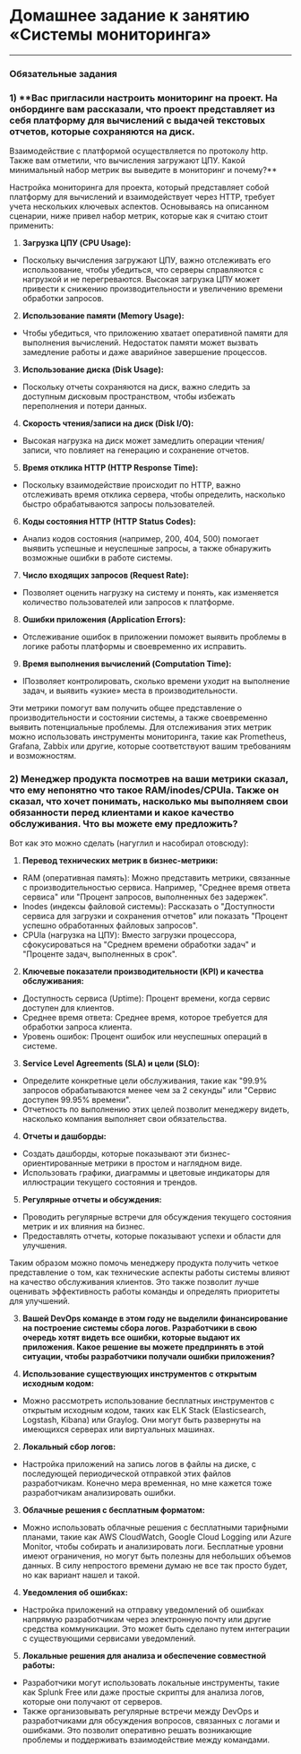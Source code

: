 # Домашнее задание к занятию «Системы мониторинга»   

---

### Обязательные задания

### 1) **Вас пригласили настроить мониторинг на проект. На онбординге вам рассказали, что проект представляет из себя платформу для вычислений с выдачей текстовых отчетов, которые сохраняются на диск.   
Взаимодействие с платформой осуществляется по протоколу http. Также вам отметили, что вычисления загружают ЦПУ. Какой минимальный набор метрик вы выведите в мониторинг и почему?**

Настройка мониторинга для проекта, который представляет собой платформу для вычислений и взаимодействует через HTTP, требует учета нескольких ключевых аспектов. Основываясь на описанном сценарии, ниже привел набор метрик, которые как я считаю стоит применить:

1) **Загрузка ЦПУ (CPU Usage):**  
- Поскольку вычисления загружают ЦПУ, важно отслеживать его использование, чтобы убедиться, что серверы справляются с нагрузкой и не перегреваются. Высокая загрузка ЦПУ может привести к снижению производительности и увеличению времени обработки запросов.  
2) **Использование памяти (Memory Usage):**  
- Чтобы убедиться, что приложению хватает оперативной памяти для выполнения вычислений. Недостаток памяти может вызвать замедление работы и даже аварийное завершение процессов.  
3) **Использование диска (Disk Usage):**  
- Поскольку отчеты сохраняются на диск, важно следить за доступным дисковым пространством, чтобы избежать переполнения и потери данных.  
4) **Скорость чтения/записи на диск (Disk I/O):**  
- Высокая нагрузка на диск может замедлить операции чтения/записи, что повлияет на генерацию и сохранение отчетов.  
5) **Время отклика HTTP (HTTP Response Time):**  
- Поскольку взаимодействие происходит по HTTP, важно отслеживать время отклика сервера, чтобы определить, насколько быстро обрабатываются запросы пользователей.  
6) **Коды состояния HTTP (HTTP Status Codes):**  
- Анализ кодов состояния (например, 200, 404, 500) помогает выявить успешные и неуспешные запросы, а также обнаружить возможные ошибки в работе системы.
7) **Число входящих запросов (Request Rate):**
- Позволяет оценить нагрузку на систему и понять, как изменяется количество пользователей или запросов к платформе.  
8) **Ошибки приложения (Application Errors):**  
- Отслеживание ошибок в приложении поможет выявить проблемы в логике работы платформы и своевременно их исправить.  
9) **Время выполнения вычислений (Computation Time):**  
- lПозволяет контролировать, сколько времени уходит на выполнение задач, и выявить «узкие» места в производительности.  

Эти метрики помогут вам получить общее представление о производительности и состоянии системы, а также своевременно выявить потенциальные проблемы. Для отслеживания этих метрик можно использовать инструменты мониторинга, такие как Prometheus, Grafana, Zabbix или другие, которые соответствуют вашим требованиям и возможностям.  

### 2)  **Менеджер продукта посмотрев на ваши метрики сказал, что ему непонятно что такое RAM/inodes/CPUla. Также он сказал, что хочет понимать, насколько мы выполняем свои обязанности перед клиентами и какое качество обслуживания. Что вы можете ему предложить?**

Вот как это можно сделать (нагуглил и насобирал отовсюду):

1) **Перевод технических метрик в бизнес-метрики:**
- RAM (оперативная память): Можно представить метрики, связанные с производительностью сервиса. Например, "Среднее время ответа сервиса" или "Процент запросов, выполненных без задержек".
- Inodes (индексы файловой системы): Рассказать о "Доступности сервиса для загрузки и сохранения отчетов" или показать "Процент успешно обработанных файловых запросов".
- CPUla (нагрузка на ЦПУ): Вместо загрузки процессора, сфокусироваться на "Среднем времени обработки задач" и "Проценте задач, выполненных в срок".
2) **Ключевые показатели производительности (KPI) и качества обслуживания:**
- Доступность сервиса (Uptime): Процент времени, когда сервис доступен для клиентов.
- Среднее время ответа: Среднее время, которое требуется для обработки запроса клиента.
- Уровень ошибок: Процент ошибок или неуспешных операций в системе.
3) **Service Level Agreements (SLA) и цели (SLO):**
- Определите конкретные цели обслуживания, такие как "99.9% запросов обрабатываются менее чем за 2 секунды" или "Сервис доступен 99.95% времени".
- Отчетность по выполнению этих целей позволит менеджеру видеть, насколько компания выполняет свои обязательства.
4) **Отчеты и дашборды:**
- Создать дашборды, которые показывают эти бизнес-ориентированные метрики в простом и наглядном виде.
- Использовать графики, диаграммы и цветовые индикаторы для иллюстрации текущего состояния и трендов.
5) **Регулярные отчеты и обсуждения:**
- Проводить регулярные встречи для обсуждения текущего состояния метрик и их влияния на бизнес.
- Предоставлять отчеты, которые показывают успехи и области для улучшения.

Таким образом можно помочь менеджеру продукта получить четкое представление о том, как технические аспекты работы системы влияют на качество обслуживания клиентов. Это также позволит лучше оценивать эффективность работы команды и определять приоритеты для улучшений.


3) **Вашей DevOps команде в этом году не выделили финансирование на построение системы сбора логов. Разработчики в свою очередь хотят видеть все ошибки, которые выдают их приложения. Какое решение вы можете предпринять в этой ситуации, чтобы разработчики получали ошибки приложения?**

1) **Использование существующих инструментов с открытым исходным кодом:**
- Можно рассмотреть использование бесплатных инструментов с открытым исходным кодом, таких как ELK Stack (Elasticsearch, Logstash, Kibana) или Graylog. Они могут быть развернуты на имеющихся серверах или виртуальных машинах.

2) **Локальный сбор логов:**
- Настройка приложений на запись логов в файлы на диске, с последующей периодической отправкой этих файлов разработчикам. Конечно мера временная, но мне кажется тоже разработчикам анализировать ошибки.

3) **Облачные решения с бесплатным форматом:**
- Можно использовать облачные решения с бесплатными тарифными планами, такие как AWS CloudWatch, Google Cloud Logging или Azure Monitor, чтобы собирать и анализировать логи. Бесплатные уровни имеют ограничения, но могут быть полезны для небольших объемов данных. В силу непростого времени думаю не все так просто будет, но как вариант нашел и такой.

4) **Уведомления об ошибках:**
- Настройка приложений на отправку уведомлений об ошибках напрямую разработчикам через электронную почту или другие средства коммуникации. Это может быть сделано путем интеграции с существующими сервисами уведомлений.

5)  **Локальные решения для анализа и обеспечение совместной работы:**
- Разработчики могут использовать локальные инструменты, такие как Splunk Free или даже простые скрипты для анализа логов, которые они получают от серверов.
- Также организовывать регулярные встречи между DevOps и разработчиками для обсуждения вопросов, связанных с логами и ошибками. Это позволит оперативно решать возникающие проблемы и поддерживать взаимодействие между командами.

   


























